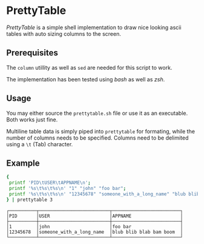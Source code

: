 # PrettyTable

*PrettyTable* is a simple shell implementation to draw nice looking ascii
tables with auto sizing columns to the screen.

## Prerequisites

The `column` utillity as well as `sed` are needed for this script to work.

The implementation has been tested using *bash* as well as *zsh*.

## Usage

You may either source the `prettytable.sh` file or use it as an executable.
Both works just fine.

Multiline table data is simply piped into `prettytable` for formating, while
the number of columns needs to be specified. Columns need to be delimited using
a `\t` (Tab) character.

## Example

```bash
{
 printf 'PID\tUSER\tAPPNAME\n';
 printf '%s\t%s\t%s\n' "1" "john" "foo bar";
 printf '%s\t%s\t%s\n' "12345678" "someone_with_a_long_name" "blub blib blab bam boom";
} | prettytable 3
```

```
┌──────────┬──────────────────────────┬─────────────────────────┐
│PID       │USER                      │APPNAME                  │
├──────────┼──────────────────────────┼─────────────────────────┤
│1         │john                      │foo bar                  │
│12345678  │someone_with_a_long_name  │blub blib blab bam boom  │
└──────────┴──────────────────────────┴─────────────────────────┘
```

